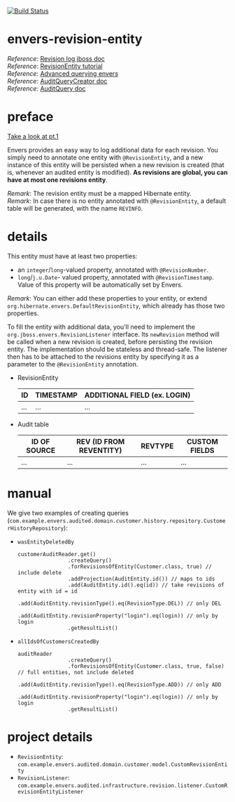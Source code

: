 [![Build Status](https://travis-ci.com/mtumilowicz/envers-revision-entity.svg?branch=master)](https://travis-ci.com/mtumilowicz/envers-revision-entity)

# envers-revision-entity
_Reference_: [Revision log jboss doc](https://docs.jboss.org/hibernate/envers/3.6/reference/en-US/html/revisionlog.html)  
_Reference_: [RevisionEntity tutorial](https://www.thoughts-on-java.org/hibernate-envers-extend-standard-revision/)  
_Reference_: [Advanced querying envers](https://www.thoughts-on-java.org/hibernate-envers-query-data-audit-log/)  
_Reference_: [AuditQueryCreator doc](http://docs.jboss.org/hibernate/orm/5.3/javadocs/org/hibernate/envers/query/AuditQueryCreator.html)  
_Reference_: [AuditQuery doc](http://docs.jboss.org/hibernate/orm/5.3/javadocs/org/hibernate/envers/query/AuditQuery.html)

# preface
[Take a look at pt.1](https://github.com/mtumilowicz/envers-audited)

Envers provides an easy way to log additional data for each revision. You simply need to annotate one entity with 
`@RevisionEntity`, and a new instance of this entity will be persisted when a new revision is created (that is, whenever 
an audited entity is modified). **As revisions are global, you can have at most one revisions entity**.

_Remark_: The revision entity must be a mapped Hibernate entity.  
_Remark_: In case there is no entity annotated with `@RevisionEntity`, 
a default table will be generated, with the name `REVINFO`.

# details
This entity must have at least two properties:
* an `integer`/`long`-valued property, annotated with `@RevisionNumber`.
* `long`/`j.u.Date`- valued property, annotated with `@RevisionTimestamp`. 
Value of this property will be automatically set by Envers.

_Remark_: You can either add these properties to your entity, or extend `org.hibernate.envers.DefaultRevisionEntity`, 
which already has those two properties.

To fill the entity with additional data, you'll need to implement the `org.jboss.envers.RevisionListener` interface. 
Its `newRevision` method will be called when a new revision is created, before persisting the revision entity. 
The implementation should be stateless and thread-safe. The listener then has to be attached to the revisions 
entity by specifying it as a parameter to the `@RevisionEntity` annotation.

* RevisionEntity

    |ID   |TIMESTAMP   |ADDITIONAL FIELD (ex. LOGIN)   |
    |---|---|---|
    |...   |...   |...   |

* Audit table

    |ID OF SOURCE  |REV (ID FROM REVENTITY)   |REVTYPE   | CUSTOM FIELDS   |
    |---|---|---|---|
    |...   |...   |...   |...   |

# manual
We give two examples of creating queries (`com.example.envers.audited.domain.customer.history.repository.CustomerHistoryRepository`):
* `wasEntityDeletedBy`
    ```
    customerAuditReader.get()
                    .createQuery()
                    .forRevisionsOfEntity(Customer.class, true) // include delete
                    .addProjection(AuditEntity.id()) // maps to ids
                    .add(AuditEntity.id().eq(id)) // take revisions of entity with id = id
                    .add(AuditEntity.revisionType().eq(RevisionType.DEL)) // only DEL
                    .add(AuditEntity.revisionProperty("login").eq(login)) // only by login
                    .getResultList()
    ```
* `allIdsOfCustomersCreatedBy`
    ```
    auditReader
                    .createQuery()
                    .forRevisionsOfEntity(Customer.class, true, false) // full entities, not include deleted
                    .add(AuditEntity.revisionType().eq(RevisionType.ADD)) // only ADD
                    .add(AuditEntity.revisionProperty("login").eq(login)) // only by login
                    .getResultList()
    ```

# project details
* `RevisionEntity`: `com.example.envers.audited.domain.customer.model.CustomRevisionEntity`
* `RevisionListener`: `com.example.envers.audited.infrastructure.revision.listener.CustomRevisionEntityListener`
